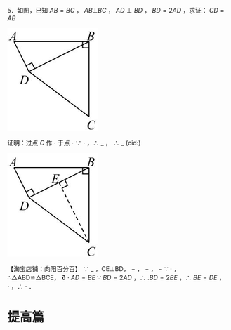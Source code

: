 5．如图，已知 $A B { = } B C$ ， $A B \bot B C$ ， $A D \perp B D$ ， $B D { = } 2 A D$ ，求证： $C D { = } A B$

![](<../../qs_image_DB/专题1-1_一网打尽全等三角形模型_·十个模型（解析版）/98bfde147aafc2c6c43cc306c0b3cc412bceec7cac3eb46bd777586f7b0f13f0.jpg>)

证明：过点 $C$ 作 $\cdot$ 于点 $\cdot$ ∵ $\cdot$ ，∴ $\_$ ， ∴ $\_$ (cid:)

![](<../../qs_image_DB/专题1-1_一网打尽全等三角形模型_·十个模型（解析版）/232df3fbc9a39b4613542210dbed54a6df64deeb5442a5c767b104b772509de9.jpg>)

【淘宝店铺：向阳百分百】 ∵ $\_$ ，CE⊥BD， $-$ ， $-$ ， $-$ ∵ $\cdot$ ，∴△ABD≌△BCE， $\mathbf { \partial } \cdot A D { = } B E$ ∵ $B D { = } 2 A D$ ，∴ $. B D { = } 2 B E$ ，∴ $B E { = } D E$ ， $\cdot$ ，∴ $\cdot$ ．

# 提高篇
